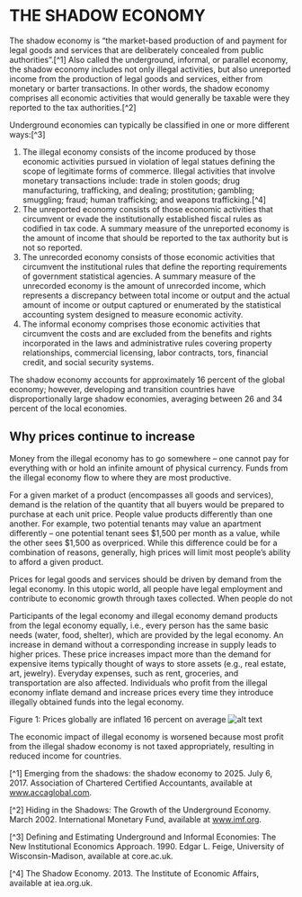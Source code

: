 # THE SHADOW ECONOMY
The shadow economy is “the market-based production of and payment for legal goods and services that are deliberately concealed from public authorities”.[^1]  Also called the underground, informal, or parallel economy, the shadow economy includes not only illegal activities, but also unreported income from the production of legal goods and services, either from monetary or barter transactions. In other words, the shadow economy comprises all economic activities that would generally be taxable were they reported to the tax authorities.[^2]

Underground economies can typically be classified in one or more different ways:[^3]
1. The illegal economy consists of the income produced by those economic activities pursued in violation of legal statues defining the scope of legitimate forms of commerce. Illegal activities that involve monetary transactions include: trade in stolen goods; drug manufacturing, trafficking, and dealing; prostitution; gambling; smuggling; fraud; human trafficking; and weapons trafficking.[^4]
2.	The unreported economy consists of those economic activities that circumvent or evade the institutionally established fiscal rules as codified in tax code. A summary measure of the unreported economy is the amount of income that should be reported to the tax authority but is not so reported.
3.	The unrecorded economy consists of those economic activities that circumvent the institutional rules that define the reporting requirements of government statistical agencies. A summary measure of the unrecorded economy is the amount of unrecorded income, which represents a discrepancy between total income or output and the actual amount of income or output captured or enumerated by the statistical accounting system designed to measure economic activity.
4.	The informal economy comprises those economic activities that circumvent the costs and are excluded from the benefits and rights incorporated in the laws and administrative rules covering property relationships, commercial licensing, labor contracts, tors, financial credit, and social security systems.

The shadow economy accounts for approximately 16 percent of the global economy; however, developing and transition countries have disproportionally large shadow economies, averaging between 26 and 34 percent of the local economies.

## Why prices continue to increase

Money from the illegal economy has to go somewhere – one cannot pay for everything with or hold an infinite amount of physical currency. Funds from the illegal economy flow to where they are most productive.

For a given market of a product (encompasses all goods and services), demand is the relation of the quantity that all buyers would be prepared to purchase at each unit price. People value products differently than one another. For example, two potential tenants may value an apartment differently – one potential tenant sees $1,500 per month as a value, while the other sees $1,500 as overpriced. While this difference could be for a combination of reasons, generally, high prices will limit most people’s ability to afford a given product.

Prices for legal goods and services should be driven by demand from the legal economy. In this utopic world, all people have legal employment and contribute to economic growth through taxes collected. When people do not 

Participants of the legal economy and illegal economy demand products from the legal economy equally, i.e., every person has the same basic needs (water, food, shelter), which are provided by the legal economy. An increase in demand without a corresponding increase in supply leads to higher prices. These price increases impact more than the demand for expensive items typically thought of ways to store assets (e.g., real estate, art, jewelry). Everyday expenses, such as rent, groceries, and transportation are also affected. Individuals who profit from the illegal economy inflate demand and increase prices every time they introduce illegally obtained funds into the legal economy.

Figure 1: Prices globally are inflated 16 percent on average
![alt text](https://github.com/nirvanapatel/compliance/blob/master/images/Inflated%20prices.png?raw=true)

The economic impact of illegal economy is worsened because most profit from the illegal shadow economy is not taxed appropriately, resulting in reduced income for countries.





[^1] Emerging from the shadows: the shadow economy to 2025. July 6, 2017. Association of Chartered Certified Accountants, available at www.accaglobal.com.

[^2] Hiding in the Shadows: The Growth of the Underground Economy. March 2002. International Monetary Fund, available at www.imf.org.

[^3] Defining and Estimating Underground and Informal Economies: The New Institutional Economics Approach. 1990. Edgar L. Feige, University of Wisconsin-Madison, available at core.ac.uk. 

[^4] The Shadow Economy. 2013. The Institute of Economic Affairs, available at iea.org.uk.
